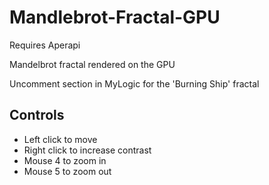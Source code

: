# Mandlebrot-Fractal-GPU
Requires Aperapi

Mandelbrot fractal rendered on the GPU

Uncomment section in MyLogic for the 'Burning Ship' fractal

## Controls
- Left click to move
- Right click to increase contrast
- Mouse 4 to zoom in
- Mouse 5 to zoom out
